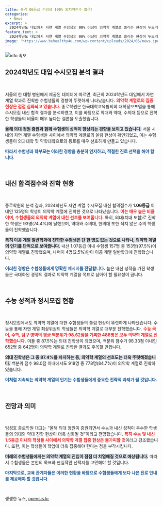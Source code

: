 ```yaml
---
title: 충격 06등급 수험생 100% 의치약한수 합격!
categories:
  - News
excerpt: >
  2024학년도 대입에서 자연 계열 수험생의 90% 이상이 의약학 계열로 쏠리는 현상이 두드러진 가운데, 의대 정원 증원으로 이 현상은 더욱 심화될 전망이다. 의약학 진학 희망자들은 더욱 치열한 경쟁에 대비해야 할 시점이다!
feature_text: >
  2024학년도 대입에서 자연 계열 수험생의 90% 이상이 의약학 계열로 쏠리는 현상이 두드러진 가운데, 의대 정원 증원으로 이 현상은 더욱 심화될 전망이다. 의약학 진학 희망자들은 더욱 치열한 경쟁에 대비해야 할 시점이다!
image: 'https://www.behealthy4u.com/wp-content/uploads/2024/06/news.jpg'
---
```


<p><img src="https://www.behealthy4u.com/wp-content/uploads/2024/06/news.jpg" alt="info 속보" /></p>

<h2 data-ke-size="size26">2024학년도 대입 수시모집 분석 결과</h2>

<p data-ke-size="size16">&nbsp;</p>

<p>서울의 한 대형 병원에서 제공된 데이터에 따르면, 최근의 2024학년도 대입에서 자연 계열 학과로 진학한 수험생들의 경향이 뚜렷하게 나타났습니다. <b><span style="color: #ee2323;">의약학 계열로의 집중 현상은 점점 심화되고 있습니다.</span></b> 종로학원은 한국대학교육협의회 대학정보포털을 통해 수시모집 내신 합격 결과를 분석하였고, 이를 바탕으로 의대와 약대, 수의대 등으로 진학한 학생들의 비율이 매우 높다는 결론을 도출했습니다.</p>

<p><b><span style="background-color: #21538527;">올해 의대 정원 증원과 함께 수험생의 성적이 향상되는 경향을 보이고 있습니다.</span></b> 서울 시내의 자연 계열 수험생들 사이에서 의약학 계열로의 쏠림 현상이 확인되었고, 이는 수험생들이 의과대학 및 약학대학으로의 통로를 매우 선호하게 만들고 있습니다. </p>

<p><b><span style="color: #1a5490;">따라서 수험생과 학부모는 이러한 경향을 충분히 인지하고, 적절한 진로 선택을 해야 합니다.</span></b> </p>

<p data-ke-size="size16">&nbsp;</p>

<h2 data-ke-size="size26">내신 합격점수와 진학 현황</h2>

<p data-ke-size="size16">&nbsp;</p>

<p>종로학원의 분석 결과, 2024학년도 자연 계열 수시모집 내신 합격점수가 <strong>1.06등급</strong> 이내인 125명의 학생이 의약학 계열에 진학한 것으로 나타났습니다. <b><span style="color: #ee2323;">이는 매우 높은 비율이며, 수험생들의 의약학 계열에 대한 선호를 보여줍니다.</span></b> 특히, 의대(치대 포함)로 진학한 학생은 93명(74.4%)에 달했으며, 약대와 수의대, 한의대 또한 적지 않은 수의 학생들이 진학했습니다. </p>

<p><b><span style="background-color: #21538527;">특히 이공 계열 일반학과에 진학한 수험생은 단 한 명도 없는 것으로 나타나, 의약학 계열의 인기를 단적으로 보여줍니다.</span></b>  내신 1.07등급 이내 수험생 157명 중 153명(97.5%)이 의약학 계열로 진학했으며, 나머지 4명(2.5%)만이 이공 계열 일반학과에 진학했습니다.</p>

<p><b><span style="color: #1a5490;">이러한 경향은 수험생들에게 명확한 메시지를 전달합니다.</span></b> 높은 내신 성적을 가진 학생들은 극대화된 경쟁의 결과로 의약학 계열을 목표로 삼아야 할 필요성이 큽니다.</p>

<p data-ke-size="size16">&nbsp;</p>

<h2 data-ke-size="size26">수능 성적과 정시모집 현황</h2>

<p data-ke-size="size16">&nbsp;</p>

<p>정시모집에서도 의약학 계열에 대한 수험생들의 쏠림 현상이 뚜렷하게 나타났습니다. 수능을 통해 자연 계열 최상위권의 학생들은 의약학 계열로 대부분 진학했습니다. <b><span style="color: #ee2323;">수능 국어, 수학, 탐구 영역의 평균 백분위가 98.62점을 기록한 488명은 모두 의약학 계열로 진학했습니다.</span></b> 이들 중 87.5%는 의대 진학생이 되었으며, 백분위 점수가 98.33점 이내인 652명 중 642명이 의약학 계열로 진학한 결과도 주목할 만합니다.</p>

<p><b><span style="background-color: #21538527;">의대 진학생은 그 중 87.4%를 차지하는 등, 의약학 계열의 선호도는 더욱 뚜렷해졌습니다.</span></b> 백분위 점수 98.0점 이내에서도 918명 중 778명(84.7%)이 의약학 계열로 진학하였습니다. </p>

<p><b><span style="color: #1a5490;">이처럼 지속되는 의약학 계열의 인기는 수험생들에게 중요한 전략적 과제가 될 것입니다.</span></b></p>

<p data-ke-size="size16">&nbsp;</p>

<h2 data-ke-size="size26">전망과 의미</h2>

<p data-ke-size="size16">&nbsp;</p>

<p>임성호 종로학원 대표는 “올해 의대 정원이 증원되면서 수능과 내신 성적이 우수한 학생들의 의대와 약대 진학 현상이 더욱 심화될 것”이라고 전망했습니다. <b><span style="color: #ee2323;">특히 수능 및 내신 1.5등급 이내의 학생들 사이에서 의약학 계열 집중 현상은 불가피할 것</span></b>이라고 강조했습니다. 또한, 이는 학생들이 학업에 더욱 집중해야 한다는 점을 부각시킵니다. </p>

<p><b><span style="background-color: #21538527;">미래의 수험생들에게는 의약학 계열의 진입이 점점 더 치열해질 것으로 예상됩니다.</span></b> 따라서 수험생들은 본인의 목표와 현실적인 선택지를 고민해야 할 것입니다.</p>

<p><b><span style="color: #1a5490;">마지막으로, 교육 관계자들은 이러한 현황을 바탕으로 수험생들에게 보다 나은 진로 안내를 제공해야 할 것입니다.</span></b></p>

<p data-ke-size="size16">&nbsp;</p>
생생한 뉴스, <a href="https://opensis.kr" rel="dofollow">opensis.kr</a>


